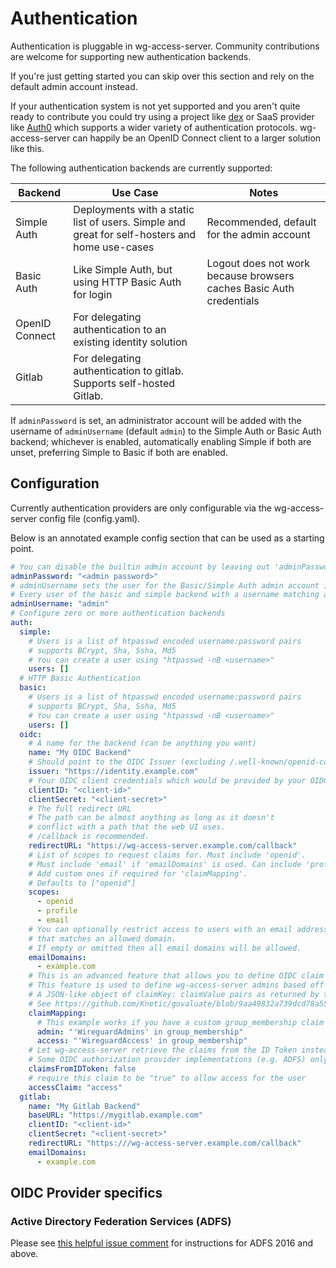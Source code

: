 # Authentication

Authentication is pluggable in wg-access-server. Community contributions are welcome
for supporting new authentication backends.

If you're just getting started you can skip over this section and rely on the default
admin account instead.

If your authentication system is not yet supported and you aren't quite ready to
contribute you could try using a project like [dex](https://github.com/dexidp/dex)
or SaaS provider like [Auth0](https://auth0.com/) which supports a wider variety of
authentication protocols. wg-access-server can happily be an OpenID Connect client
to a larger solution like this.

The following authentication backends are currently supported:

| Backend        | Use Case                                                                                      | Notes                                                               |
|----------------|-----------------------------------------------------------------------------------------------|---------------------------------------------------------------------|
| Simple Auth    | Deployments with a static list of users. Simple and great for self-hosters and home use-cases | Recommended, default for the admin account                          |
| Basic Auth     | Like Simple Auth, but using HTTP Basic Auth for login                                         | Logout does not work because browsers caches Basic Auth credentials |
| OpenID Connect | For delegating authentication to an existing identity solution                                |                                                                     |
| Gitlab         | For delegating authentication to gitlab. Supports self-hosted Gitlab.                         |                                                                     |

If `adminPassword` is set, an administrator account will be added with the username of `adminUsername` (default `admin`)
to the Simple Auth or Basic Auth backend; whichever is enabled, automatically enabling Simple if both are unset,
preferring Simple to Basic if both are enabled.

## Configuration

Currently authentication providers are only configurable via the wg-access-server
config file (config.yaml).

Below is an annotated example config section that can be used as a starting point.

```yaml
# You can disable the builtin admin account by leaving out 'adminPassword'. Requires another backend to be configured.
adminPassword: "<admin password>"
# adminUsername sets the user for the Basic/Simple Auth admin account if adminPassword is set.
# Every user of the basic and simple backend with a username matching adminUsername will have admin privileges.
adminUsername: "admin"
# Configure zero or more authentication backends
auth:
  simple:
    # Users is a list of htpasswd encoded username:password pairs
    # supports BCrypt, Sha, Ssha, Md5
    # You can create a user using "htpasswd -nB <username>"
    users: []
  # HTTP Basic Authentication
  basic:
    # Users is a list of htpasswd encoded username:password pairs
    # supports BCrypt, Sha, Ssha, Md5
    # You can create a user using "htpasswd -nB <username>"
    users: []
  oidc:
    # A name for the backend (can be anything you want)
    name: "My OIDC Backend"
    # Should point to the OIDC Issuer (excluding /.well-known/openid-configuration)
    issuer: "https://identity.example.com"
    # Your OIDC client credentials which would be provided by your OIDC provider
    clientID: "<client-id>"
    clientSecret: "<client-secret>"
    # The full redirect URL
    # The path can be almost anything as long as it doesn't
    # conflict with a path that the web UI uses.
    # /callback is recommended.
    redirectURL: "https://wg-access-server.example.com/callback"
    # List of scopes to request claims for. Must include 'openid'.
    # Must include 'email' if 'emailDomains' is used. Can include 'profile' to show the user's name in the UI.
    # Add custom ones if required for 'claimMapping'.
    # Defaults to ["openid"]
    scopes:
      - openid
      - profile
      - email
    # You can optionally restrict access to users with an email address
    # that matches an allowed domain.
    # If empty or omitted then all email domains will be allowed.
    emailDomains:
      - example.com
    # This is an advanced feature that allows you to define OIDC claim mapping expressions.
    # This feature is used to define wg-access-server admins based off a claim in your OIDC token.
    # A JSON-like object of claimKey: claimValue pairs as returned by the issuer is passed to the evaluation function. 
    # See https://github.com/Knetic/govaluate/blob/9aa49832a739dcd78a5542ff189fb82c3e423116/MANUAL.md for the syntax.
    claimMapping:
      # This example works if you have a custom group_membership claim which is a list of strings 
      admin: "'WireguardAdmins' in group_membership"
      access: "'WireguardAccess' in group_membership"
    # Let wg-access-server retrieve the claims from the ID Token instead of querying the UserInfo endpoint.
    # Some OIDC authorization provider implementations (e.g. ADFS) only publish claims in the ID Token.
    claimsFromIDToken: false
    # require this claim to be "true" to allow access for the user
    accessClaim: "access"
  gitlab:
    name: "My Gitlab Backend"
    baseURL: "https://mygitlab.example.com"
    clientID: "<client-id>"
    clientSecret: "<client-secret>"
    redirectURL: "https:///wg-access-server.example.com/callback"
    emailDomains:
      - example.com
```

## OIDC Provider specifics

### Active Directory Federation Services (ADFS)

Please see [this helpful issue comment](https://github.com/freifunkMUC/wg-access-server/issues/213#issuecomment-1172656633) for instructions for ADFS 2016 and above.
